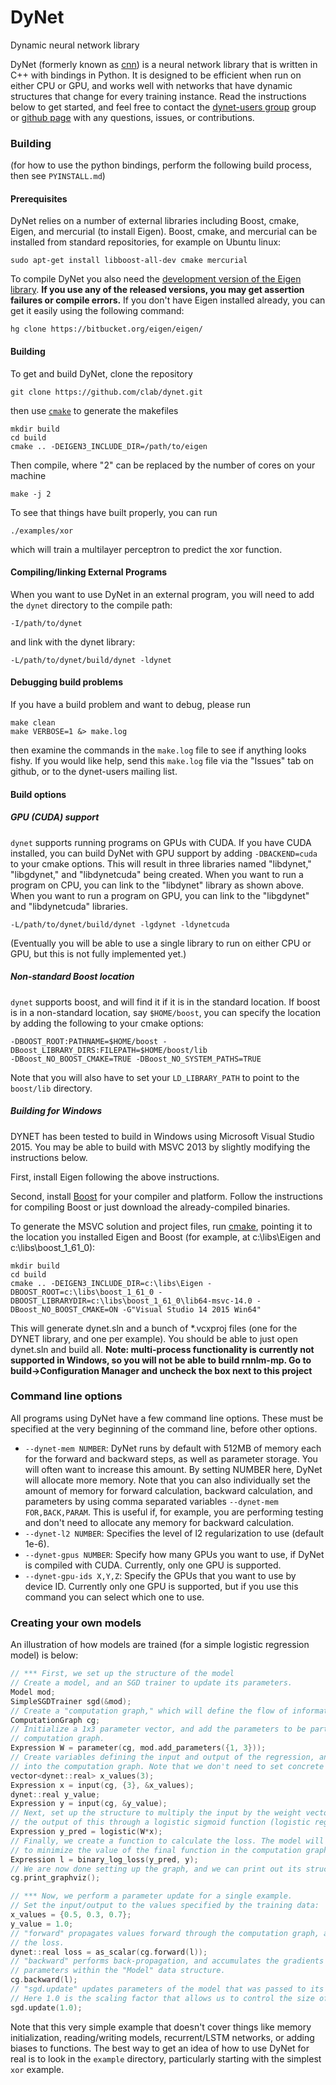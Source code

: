 # DyNet
Dynamic neural network library

DyNet (formerly known as [cnn](http://github.com/clab/cnn-v1)) is a neural network library that is written in C++ with bindings in Python. It is designed to be efficient when run on either CPU or GPU, and works well with networks that have dynamic structures that change for every training instance. Read the instructions below to get started, and feel free to contact the [dynet-users group](https://groups.google.com/forum/#!forum/dynet-users) group or [github page](http://github.com/clab/dynet) with any questions, issues, or contributions.

### Building

(for how to use the python bindings, perform the following build process, then see `PYINSTALL.md`)

#### Prerequisites

DyNet relies on a number of external libraries including Boost, cmake, Eigen, and mercurial (to install Eigen).
Boost, cmake, and mercurial can be installed from standard repositories, for example on Ubuntu linux:

    sudo apt-get install libboost-all-dev cmake mercurial

To compile DyNet you also need the [development version of the Eigen library](https://bitbucket.org/eigen/eigen). **If you use any of the released versions, you may get assertion failures or compile errors.** If you don't have Eigen installed already, you can get it easily using the following command:

    hg clone https://bitbucket.org/eigen/eigen/

#### Building

To get and build DyNet, clone the repository

    git clone https://github.com/clab/dynet.git

then use [`cmake`](http://www.cmake.org/) to generate the makefiles

    mkdir build
    cd build
    cmake .. -DEIGEN3_INCLUDE_DIR=/path/to/eigen

Then compile, where "2" can be replaced by the number of cores on your machine

    make -j 2

To see that things have built properly, you can run

    ./examples/xor

which will train a multilayer perceptron to predict the xor function.

#### Compiling/linking External Programs

When you want to use DyNet in an external program, you will need to add the `dynet`
directory to the compile path:

    -I/path/to/dynet

and link with the dynet library:

    -L/path/to/dynet/build/dynet -ldynet

#### Debugging build problems

If you have a build problem and want to debug, please run 

    make clean
    make VERBOSE=1 &> make.log

then examine the commands in the `make.log` file to see if anything looks fishy. If
you would like help, send this `make.log` file via the "Issues" tab on github, or to
the dynet-users mailing list.

#### Build options

##### GPU (CUDA) support

`dynet` supports running programs on GPUs with CUDA. If you have CUDA installed, you
can build DyNet with GPU support by adding `-DBACKEND=cuda` to your cmake options.
This will result in three libraries named "libdynet," "libgdynet," and "libdynetcuda" being 
created. When you want to run a program on CPU, you can link to the "libdynet" library as
shown above. When you want to run a program on GPU, you can link to the "libgdynet" and 
"libdynetcuda" libraries.

    -L/path/to/dynet/build/dynet -lgdynet -ldynetcuda

(Eventually you will be able to use a single library to run on either CPU or GPU, but this is
not fully implemented yet.)

##### Non-standard Boost location

`dynet` supports boost, and will find it if it is in the standard location. If boost is
in a non-standard location, say `$HOME/boost`, you can specify the location by adding
the following to your cmake options:

    -DBOOST_ROOT:PATHNAME=$HOME/boost -DBoost_LIBRARY_DIRS:FILEPATH=$HOME/boost/lib
    -DBoost_NO_BOOST_CMAKE=TRUE -DBoost_NO_SYSTEM_PATHS=TRUE

Note that you will also have to set your `LD_LIBRARY_PATH` to point to the `boost/lib`
directory.

##### Building for Windows

DYNET has been tested to build in Windows using Microsoft Visual Studio 2015. You may be able to build with MSVC 2013 by slightly modifying the instructions below.

First, install Eigen following the above instructions.

Second, install [Boost](http://www.boost.org/) for your compiler and platform. Follow the instructions for compiling Boost or just download the already-compiled binaries.

To generate the MSVC solution and project files, run [cmake](http://www.cmake.org), pointing it to the location you installed Eigen and Boost (for example, at c:\libs\Eigen and c:\libs\boost_1_61_0):

    mkdir build
    cd build
    cmake .. -DEIGEN3_INCLUDE_DIR=c:\libs\Eigen -DBOOST_ROOT=c:\libs\boost_1_61_0 -DBOOST_LIBRARYDIR=c:\libs\boost_1_61_0\lib64-msvc-14.0 -DBoost_NO_BOOST_CMAKE=ON -G"Visual Studio 14 2015 Win64"

This will generate dynet.sln and a bunch of \*.vcxproj files (one for the DYNET library, and one per example). You should be able to just open dynet.sln and build all. **Note: multi-process functionality is currently not supported in Windows, so you will not be able to build rnnlm-mp. Go to build->Configuration Manager and uncheck the box next to this project**

### Command line options

All programs using DyNet have a few command line options. These must be specified at the
very beginning of the command line, before other options.

* `--dynet-mem NUMBER`: DyNet runs by default with 512MB of memory each for the forward and
  backward steps, as well as parameter storage. You will often want to increase this amount.
  By setting NUMBER here, DyNet will allocate more memory. Note that you can also individually
  set the amount of memory for forward calculation, backward calculation, and parameters
  by using comma separated variables `--dynet-mem FOR,BACK,PARAM`. This is useful if, for
  example, you are performing testing and don't need to allocate any memory for backward
  calculation.
* `--dynet-l2 NUMBER`: Specifies the level of l2 regularization to use (default 1e-6).
* `--dynet-gpus NUMBER`: Specify how many GPUs you want to use, if DyNet is compiled with CUDA.
  Currently, only one GPU is supported.
* `--dynet-gpu-ids X,Y,Z`: Specify the GPUs that you want to use by device ID. Currently only
  one GPU is supported, but if you use this command you can select which one to use.

### Creating your own models

An illustration of how models are trained (for a simple logistic regression model) is below:

```c++
// *** First, we set up the structure of the model
// Create a model, and an SGD trainer to update its parameters.
Model mod;
SimpleSGDTrainer sgd(&mod);
// Create a "computation graph," which will define the flow of information.
ComputationGraph cg;
// Initialize a 1x3 parameter vector, and add the parameters to be part of the
// computation graph.
Expression W = parameter(cg, mod.add_parameters({1, 3}));
// Create variables defining the input and output of the regression, and load them
// into the computation graph. Note that we don't need to set concrete values yet.
vector<dynet::real> x_values(3);
Expression x = input(cg, {3}, &x_values);
dynet::real y_value;
Expression y = input(cg, &y_value);
// Next, set up the structure to multiply the input by the weight vector,  then run
// the output of this through a logistic sigmoid function (logistic regression).
Expression y_pred = logistic(W*x);
// Finally, we create a function to calculate the loss. The model will be optimized
// to minimize the value of the final function in the computation graph.
Expression l = binary_log_loss(y_pred, y);
// We are now done setting up the graph, and we can print out its structure:
cg.print_graphviz();

// *** Now, we perform a parameter update for a single example.
// Set the input/output to the values specified by the training data:
x_values = {0.5, 0.3, 0.7};
y_value = 1.0;
// "forward" propagates values forward through the computation graph, and returns
// the loss.
dynet::real loss = as_scalar(cg.forward(l));
// "backward" performs back-propagation, and accumulates the gradients of the
// parameters within the "Model" data structure.
cg.backward(l);
// "sgd.update" updates parameters of the model that was passed to its constructor.
// Here 1.0 is the scaling factor that allows us to control the size of the update.
sgd.update(1.0);
```

Note that this very simple example that doesn't cover things like memory initialization, reading/writing models, recurrent/LSTM networks, or adding biases to functions. The best way to get an idea of how to use DyNet for real is to look in the `example` directory, particularly starting with the simplest `xor` example.
